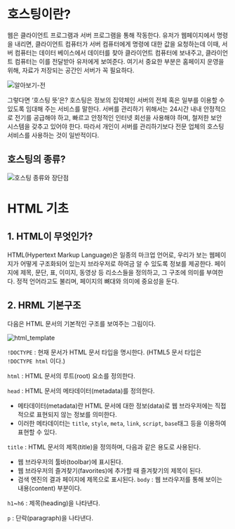 # 호스팅이란?
웹은 클라이언트 프로그램과 서버 프로그램을 통해 작동한다.
유저가 웹페이지에서 명령을 내리면, 클라이언트 컴퓨터가 서버 컴퓨터에게 명령에 대한 값을 요청하는데 이때, 서버 컴퓨터는 데이터 베이스에서 데이터를 찾아 클라이언트 컴퓨터에 보내주고, 클라이언트 컴퓨터는 이를 전달받아 유저에게 보여준다. 여기서 중요한 부분은 홈페이지 운영을 위해, 자료가 저장되는 공간인 서버가 꼭 필요하다.

![알아보기-전](https://user-images.githubusercontent.com/129261961/236128440-6cc63b2b-e822-4ac8-b7b4-28e585dee090.png)

그렇다면 ‘호스팅 뜻’은?
호스팅은 정보의 집약체인 서버의 전체 혹은 일부를 이용할 수 있도록 임대해 주는 서비스를 말한다.
서버를 관리하기 위해서는 24시간 내내 안정적으로 전기를 공급해야 하고, 빠르고 안정적인 인터넷 회선을 사용해야 하며, 철저한 보안 시스템을 갖추고 있어야 한다. 따라서 개인이 서버를 관리하기보다 전문 업체의 호스팅 서비스를 사용하는 것이 일반적이다. 

## 호스팅의 종류?
![호스팅 종류와 장단점](https://user-images.githubusercontent.com/129261961/236126985-5c59c704-14b9-4490-b682-be62033c3391.jpeg)


# HTML 기초
## 1. HTML이 무엇인가?
HTML(Hypertext Markup Language)은 일종의 마크업 언어로, 우리가 보는 웹페이지가 어떻게 구조화되어 있는지 브라우저로 하여금 알 수 있도록 정보를 제공한다. 페이지에 제목, 문단, 표, 이미지, 동영상 등 리소스들을 정의하고, 그 구조에 의미를 부여한다. 정적 언어라고도 불리며, 페이지의 뼈대와 의미에 중요성을 둔다. 

## 2. HRML 기본구조
다음은 HTML 문서의 기본적인 구조를 보여주는 그림이다.

![html_template](https://user-images.githubusercontent.com/129261961/236131549-4ddb2bf6-d10c-4f80-949c-ebf6f725bf35.png)

<code>!DOCTYPE</code> : 현재 문서가 HTML 문서 타입을 명시한다. (HTML5 문서 타입은 <code>!DOCTYPE html</code> 이다.)

<code>html</code> : HTML 문서의 루트(root) 요소를 정의한다.

<code>head</code> : HTML 문서의 메타데이터(metadata)를 정의한다.

- 메타데이터(metadata)란 HTML 문서에 대한 정보(data)로 웹 브라우저에는 직접적으로 표현되지 않는 정보를 의미한다.
- 이러한 메타데이터는 <code>title</code>, <code>style</code>, <code>meta</code>, <code>link</code>, <code>script</code>, <code>base</code>태그 등을 이용하여 표현할 수 있다.

<code>title</code> : HTML 문서의 제목(title)을 정의하며, 다음과 같은 용도로 사용된다.

- 웹 브라우저의 툴바(toolbar)에 표시된다.
- 웹 브라우저의 즐겨찾기(favorites)에 추가할 때 즐겨찾기의 제목이 된다.
- 검색 엔진의 결과 페이지에 제목으로 표시된다.
<code>body</code> : 웹 브라우저를 통해 보이는 내용(content) 부분이다.

<code>h1</code>~<code>h6</code> : 제목(heading)을 나타낸다.

<code>p</code> : 단락(paragraph)을 나타낸다.

